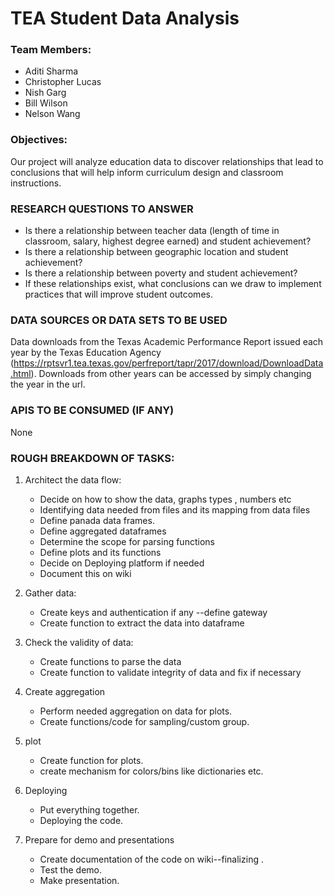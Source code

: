# TEA Student Data Analysis

### Team Members:

* Aditi Sharma
* Christopher Lucas
* Nish Garg
* Bill Wilson
* Nelson Wang

### Objectives:
Our project will analyze education data to discover relationships that lead to conclusions that will help inform curriculum design and classroom instructions.

### RESEARCH QUESTIONS TO ANSWER
* Is there a relationship between teacher data (length of time in classroom, salary, highest degree earned) and student achievement?
* Is there a relationship between geographic location and student achievement?
* Is there a relationship between poverty and student achievement?
* If these relationships exist, what conclusions can we draw to implement practices that will improve student outcomes.

### DATA SOURCES OR DATA SETS TO BE USED
Data downloads from the Texas Academic Performance Report issued each year by the Texas Education Agency (https://rptsvr1.tea.texas.gov/perfreport/tapr/2017/download/DownloadData.html). Downloads from other years can be accessed by simply changing the year in the url.

### APIS TO BE CONSUMED (IF ANY)
None

### ROUGH BREAKDOWN OF TASKS:
1. Architect the data flow:
	* Decide on how to show the data, graphs types , numbers etc
 	* Identifying data needed from files and its mapping from data files
  	* Define panada data frames.
	* Define aggregated dataframes
	* Determine the scope for parsing functions
	* Define plots and its functions
	* Decide on Deploying platform if needed
	* Document this on wiki

2. Gather data: 
	  * Create keys and authentication if any --define gateway
	  * Create function to extract the data into dataframe

3. Check the validity of data:
	  * Create functions to parse the data
	  * Create function to validate integrity of data and fix if necessary

4. Create aggregation
	  * Perform needed aggregation on data for plots.
	  * Create functions/code for sampling/custom group.
   
5. plot
	  * Create function for plots.
	  * create mechanism for colors/bins like dictionaries etc.
	
6. Deploying 
	  * Put everything together.
	  * Deploying the code.

7. Prepare for demo and presentations
	  * Create documentation of the code on wiki--finalizing .
	  * Test the demo.
	  * Make presentation. 
	
	

